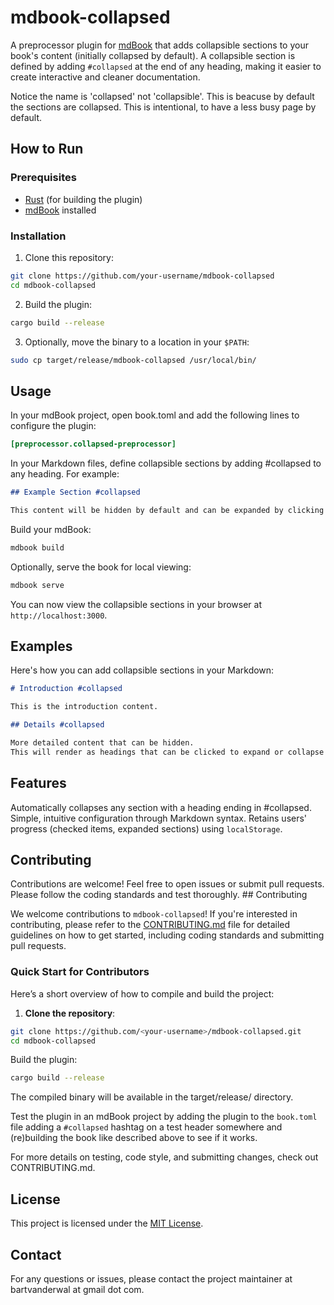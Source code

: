 # mdbook-collapsed

A preprocessor plugin for [mdBook](https://rust-lang.github.io/mdBook/) that adds collapsible sections to your book's content (initially collapsed by default). A collapsible section is defined by adding `#collapsed` at the end of any heading, making it easier to create interactive and cleaner documentation.

Notice the name is 'collapsed' not 'collapsible'. This is beacuse by default the sections are collapsed. This is intentional, to have a less busy page by default.

## How to Run

### Prerequisites

- [Rust](https://www.rust-lang.org/tools/install) (for building the plugin)
- [mdBook](https://github.com/rust-lang/mdBook) installed

### Installation

1. Clone this repository:

```bash
git clone https://github.com/your-username/mdbook-collapsed
cd mdbook-collapsed
```

2. Build the plugin:

```bash
cargo build --release
```

3. Optionally, move the binary to a location in your `$PATH`:

```bash
sudo cp target/release/mdbook-collapsed /usr/local/bin/
```

## Usage

In your mdBook project, open book.toml and add the following lines to configure the plugin:

```toml
[preprocessor.collapsed-preprocessor]
```

In your Markdown files, define collapsible sections by adding #collapsed to any heading. For example:

```markdown
## Example Section #collapsed

This content will be hidden by default and can be expanded by clicking the heading.
```

Build your mdBook:

```bash
mdbook build
```

Optionally, serve the book for local viewing:

```bash
mdbook serve
```

You can now view the collapsible sections in your browser at `http://localhost:3000`.

## Examples

Here's how you can add collapsible sections in your Markdown:

```markdown
# Introduction #collapsed

This is the introduction content.

## Details #collapsed

More detailed content that can be hidden.
This will render as headings that can be clicked to expand or collapse the content beneath them.
```

## Features

Automatically collapses any section with a heading ending in #collapsed.
Simple, intuitive configuration through Markdown syntax.
Retains users' progress (checked items, expanded sections) using `localStorage`.

## Contributing

Contributions are welcome! Feel free to open issues or submit pull requests. Please follow the coding standards and test thoroughly. ## Contributing

We welcome contributions to `mdbook-collapsed`! If you're interested in contributing, please refer to the [CONTRIBUTING.md](./CONTRIBUTING.md) file for detailed guidelines on how to get started, including coding standards and submitting pull requests.

### Quick Start for Contributors

Here’s a short overview of how to compile and build the project:

1. **Clone the repository**:

```bash
git clone https://github.com/<your-username>/mdbook-collapsed.git
cd mdbook-collapsed
```

Build the plugin:

```bash
cargo build --release
```

The compiled binary will be available in the target/release/ directory.

Test the plugin in an mdBook project by adding the plugin to the `book.toml` file adding a `#collapsed` hashtag on a test header somewhere and (re)building the book like described above to see if it works.

For more details on testing, code style, and submitting changes, check out CONTRIBUTING.md.

## License

This project is licensed under the [MIT License](https://opensource.org/license/mit).

## Contact

For any questions or issues, please contact the project maintainer at bartvanderwal at gmail dot com.
